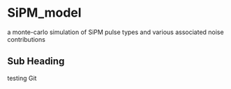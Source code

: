 # SiPM_model
a monte-carlo simulation of SiPM pulse types and various associated noise contributions

## Sub Heading

testing Git
